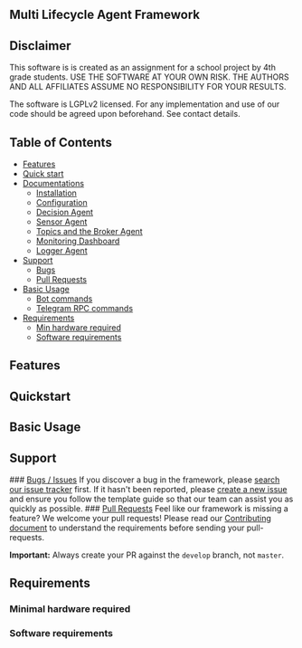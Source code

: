 ## Multi Lifecycle Agent Framework

## Disclaimer
This software is is created as an assignment for a school project by 4th grade students. USE THE SOFTWARE AT YOUR OWN RISK. THE AUTHORS AND ALL AFFILIATES ASSUME NO RESPONSIBILITY FOR YOUR RESULTS.

The software is LGPLv2 licensed. For any implementation and use of our code should be agreed upon beforehand. See contact details.
## Table of Contents
- [Features](#features)
- [Quick start](#quickstart)
- [Documentations](https://github.com/MSDA-LifeCycleAgents/mlaf-java/docs/docs/index.md)
   - [Installation](https://github.com/MSDA-LifeCycleAgents/mlaf-java/docs/installation.md)
   - [Configuration](https://github.com/MSDA-LifeCycleAgents/mlaf-java/docs/configuration.md)
   - [Decision Agent](https://github.com/MSDA-LifeCycleAgents/mlaf-java/docs/decisionagent.md)
   - [Sensor Agent](https://github.com/MSDA-LifeCycleAgents/mlaf-java/docs/sensoragent.md)
   - [Topics and the Broker Agent](https://github.com/MSDA-LifeCycleAgents/mlaf-java/docs/brokeragent.md)
   - [Monitoring Dashboard](https://github.com/MSDA-LifeCycleAgents/mlaf-java/docs/monitoring.md)
   - [Logger Agent](https://github.com/MSDA-LifeCycleAgents/mlaf-java/docs/loggeragent.md)
- [Support](#support)
   - [Bugs](#bugs--issues)
   - [Pull Requests](#pull-requests)
- [Basic Usage](#basic-usage)
  - [Bot commands](#bot-commands)
  - [Telegram RPC commands](#telegram-rpc-commands)
- [Requirements](#requirements)
    - [Min hardware required](#minimal-hardware-required)
    - [Software requirements](#software-requirements)


## Features

## Quickstart

## Basic Usage

## Support
###<a href="#bugs--issues"></a> [Bugs / Issues](https://github.com/MSDA-LifeCycleAgents/mlaf-java/issues)
If you discover a bug in the framework, please 
[search our issue tracker](https://github.com/MSDA-LifeCycleAgents/mlaf-java/issues) 
first. If it hasn't been reported, please 
[create a new issue](https://github.com/MSDA-LifeCycleAgents/mlaf-java/issues/new) and 
ensure you follow the template guide so that our team can assist you as 
quickly as possible.
###<a href="#pull-requests"></a> [Pull Requests](https://github.com/MSDA-LifeCycleAgents/mlaf-java/pulls)
Feel like our framework is missing a feature? We welcome your pull requests! 
Please read our [Contributing document](https://github.com/MSDA-LifeCycleAgents/mlaf-java/docs/contributing.md)
to understand the requirements before sending your pull-requests. 

**Important:** Always create your PR against the `develop` branch, not 
`master`.

## Requirements

### Minimal hardware required

### Software requirements
